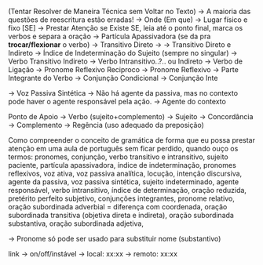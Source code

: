 
(Tentar Resolver de Maneira Técnica sem Voltar no Texto)
-> A maioria das questões de reescritura estão erradas!
-> Onde (Em que) -> Lugar físico e fixo
[SE] -> Prestar Atenção se Existe SE, leia até o ponto final, marca os verbos e separa a oração
	-> Partícula Apassivadora (se da pra **trocar/flexionar** o verbo)
		-> Transitivo Direto -> 
		-> Transitivo Direto e Indireto
	-> Índice de Indeterminação do Sujeito (sempre no singular)
		-> Verbo Transitivo Indireto
		-> Verbo Intransitivo..?.. ou Indireto
		-> Verbo de Ligação
	-> Pronome Reflexivo Reciproco
	-> Pronome Reflexivo
	-> Parte Integrante do Verbo
	-> Conjunção Condicional
	-> Conjunção Inte

-> Voz Passiva Sintética
	-> Não há agente da passiva, mas no contexto pode haver o agente responsável pela ação.
	-> Agente do contexto
	

Ponto de Apoio -> Verbo (sujeito+complemento)
	-> Sujeito -> Concordância
	-> Complemento -> Regência (uso adequado da preposição)


Como compreender o conceito de gramática de forma que eu possa prestar atenção em uma aula de português sem ficar perdido, quando ouço os termos: 
pronomes, conjunção, verbo transitivo e intransitivo, sujeito paciente, partícula apassivadora, índice de indeterminação, pronomes reflexivos, voz ativa, voz passiva analítica, locução, intenção discursiva, agente da passiva, voz passiva sintética, sujeito indeterminado, agente responsável, verbo intransitivo, índice de determinação, oração reduzida, pretérito perfeito subjetivo, conjunções integrantes, pronome relativo, oração subordinada adverbial = diferença com coordenada, oração subordinada transitiva (objetiva direta e indireta), oração subordinada substantiva, oração subordinada adjetiva, 



-> Pronome só pode ser usado para substituir nome (substantivo)


link -> on/off/instável
	-> local: xx:xx
	-> remoto: xx:xx